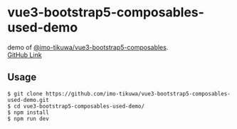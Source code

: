 # vue3-bootstrap5-composables-used-demo

demo of [@imo-tikuwa/vue3-bootstrap5-composables](https://www.npmjs.com/package/@imo-tikuwa/vue3-bootstrap5-composables).  
[GitHub Link](https://github.com/imo-tikuwa/vue3-bootstrap5-composables)

## Usage
```
$ git clone https://github.com/imo-tikuwa/vue3-bootstrap5-composables-used-demo.git
$ cd vue3-bootstrap5-composables-used-demo/
$ npm install
$ npm run dev
```
